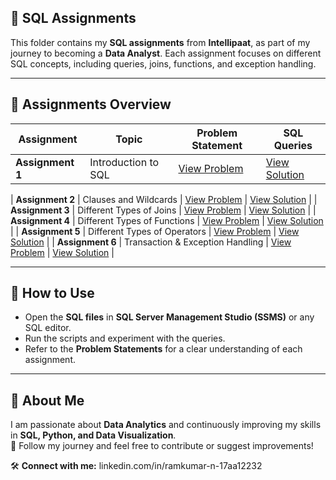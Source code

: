 ## 📂 SQL Assignments

This folder contains my **SQL assignments** from **Intellipaat**, as part of my journey to becoming a **Data Analyst**. Each assignment focuses on different SQL concepts, including queries, joins, functions, and exception handling.

---

## 🔹 Assignments Overview

| Assignment | Topic | Problem Statement | SQL Queries |
|------------|-----------------|------------------|------------|
| **Assignment 1** | Introduction to SQL | [View Problem](Assignments/Assignment_01/SQL_Assignment_Prob_Stat_1.pdf) | [View Solution](Assignments/Assignment_01/SQL_Assignment_1.sql) |

| **Assignment 2** | Clauses and Wildcards | [View Problem](Assignments/Assignment_02/SQL_Assignment_02_Problem.pdf) | [View Solution](Assignments/Assignment_02/SQL_Assignment_02.sql) |
| **Assignment 3** | Different Types of Joins | [View Problem](Assignments/Assignment_03/SQL_Assignment_03_Problem.pdf) | [View Solution](Assignments/Assignment_03/SQL_Assignment_03.sql) |
| **Assignment 4** | Different Types of Functions | [View Problem](Assignments/Assignment_04/SQL_Assignment_04_Problem.pdf) | [View Solution](Assignments/Assignment_04/SQL_Assignment_04.sql) |
| **Assignment 5** | Different Types of Operators | [View Problem](Assignments/Assignment_05/SQL_Assignment_05_Problem.pdf) | [View Solution](Assignments/Assignment_05/SQL_Assignment_05.sql) |
| **Assignment 6** | Transaction & Exception Handling | [View Problem](Assignments/Assignment_06/SQL_Assignment_06_Problem.pdf) | [View Solution](Assignments/Assignment_06/SQL_Assignment_06.sql) |


---

## 📄 How to Use
- Open the **SQL files** in **SQL Server Management Studio (SSMS)** or any SQL editor.  
- Run the scripts and experiment with the queries.
- Refer to the **Problem Statements** for a clear understanding of each assignment.

---

## 📌 About Me
I am passionate about **Data Analytics** and continuously improving my skills in **SQL, Python, and Data Visualization**.  
📍 Follow my journey and feel free to contribute or suggest improvements!

🛠️ **Connect with me:** linkedin.com/in/ramkumar-n-17aa12232

